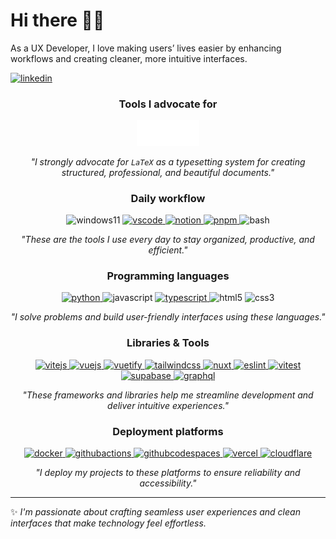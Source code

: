 # Hi there 👋🏻

As a UX Developer, I love making users’ lives easier by enhancing workflows and creating cleaner, more intuitive interfaces.

[![linkedin](https://img.shields.io/badge/LinkedIn-0077B5?style=for-the-badge&logo=linkedin&logoColor=white)](https://www.linkedin.com/in/emanuelenardi/)

<!--
- 🔭 I'm currently working on ...
- 🌱 I'm currently learning ...
- 👯 I'm looking to collaborate on ...
- 🤔 I'm looking for help with ...
- 💬 Ask me about ...
- 📫 How to reach me: ...
- ⚡ Fun fact: ...
-->

<div align=center>

  ### Tools I advocate for

  <a href="https://www.latex-project.org/get/" target="_blank" rel="noopener noreferrer">
    <img src="https://raw.githubusercontent.com/emanuelenardi/EmanueleNardi/refs/heads/main/latex-white.svg" width="100" alt="LaTeX" />
  </a>

  _"I strongly advocate for `LaTeX` as a typesetting system for creating structured, professional, and beautiful documents."_

  ### Daily workflow

  <p align="center">
    <img src="https://cdn.jsdelivr.net/gh/devicons/devicon@latest/icons/windows11/windows11-original.svg" height="40" width="40" alt="windows11" />
    <a href="https://www.latex-project.org/get/" target="_blank" rel="noopener noreferrer">
      <img src="https://cdn.jsdelivr.net/gh/devicons/devicon@latest/icons/vscode/vscode-original.svg" height="40" width="40" alt="vscode" />
    </a>
    <a href="https://www.notion.com/" target="_blank" rel="noopener noreferrer">
      <img src="https://cdn.jsdelivr.net/gh/devicons/devicon@latest/icons/notion/notion-original.svg" height="40" width="40" alt="notion" />
    </a>
    <a href="https://pnpm.io/it/" target="_blank" rel="noopener noreferrer">
      <img src="https://cdn.jsdelivr.net/gh/devicons/devicon@latest/icons/pnpm/pnpm-original.svg" height="40" width="40" alt="pnpm" />
    </a>
    <img src="https://cdn.jsdelivr.net/gh/devicons/devicon@latest/icons/bash/bash-original.svg" height="40" width="40" alt="bash" />
  </p>

  _"These are the tools I use every day to stay organized, productive, and efficient."_

  ### Programming languages

  <p align="center">
    <a href="https://pnpm.io/it/" target="_blank" rel="noopener noreferrer">
      <img src="https://cdn.jsdelivr.net/gh/devicons/devicon@latest/icons/python/python-original.svg" height="40" width="40" alt="python" />
    </a>
    <img src="https://cdn.jsdelivr.net/gh/devicons/devicon@latest/icons/javascript/javascript-original.svg" height="40" width="40" alt="javascript" />
    <a href="https://pnpm.io/it/" target="_blank" rel="noopener noreferrer">
      <img src="https://cdn.jsdelivr.net/gh/devicons/devicon@latest/icons/typescript/typescript-original.svg" height="40" width="40" alt="typescript" />
    </a>
    <img src="https://cdn.jsdelivr.net/gh/devicons/devicon@latest/icons/html5/html5-original.svg" height="40" width="40" alt="html5" />
    <img src="https://cdn.jsdelivr.net/gh/devicons/devicon@latest/icons/css3/css3-original.svg" height="40" width="40" alt="css3" />
  </p>

  _"I solve problems and build user-friendly interfaces using these languages."_
  
  ### Libraries & Tools

  <p align="center">
    <a href="https://pnpm.io/it/" target="_blank" rel="noopener noreferrer">
      <img src="https://cdn.jsdelivr.net/gh/devicons/devicon@latest/icons/vitejs/vitejs-original.svg" height="40" width="40" alt="vitejs" />
    </a>
    <a href="https://vuejs.org/" target="_blank" rel="noopener noreferrer">
      <img src="https://cdn.jsdelivr.net/gh/devicons/devicon@latest/icons/vuejs/vuejs-original.svg" height="40" width="40" alt="vuejs" />
    </a>
    <a href="https://vuetifyjs.com/en/" target="_blank" rel="noopener noreferrer">
      <img src="https://cdn.jsdelivr.net/gh/devicons/devicon@latest/icons/vuetify/vuetify-original.svg" height="40" width="40" alt="vuetify" />
    </a>
    <a href="https://tailwindcss.com/" target="_blank" rel="noopener noreferrer">
      <img src="https://cdn.jsdelivr.net/gh/devicons/devicon@latest/icons/tailwindcss/tailwindcss-original.svg" height="40" width="40" alt="tailwindcss" />
    </a>
    <a href="https://nuxt.com/" target="_blank" rel="noopener noreferrer">
      <img src="https://cdn.jsdelivr.net/gh/devicons/devicon@latest/icons/nuxt/nuxt-original.svg" height="40" width="40" alt="nuxt" />
    </a>
    <a href="https://eslint.org/" target="_blank" rel="noopener noreferrer">
      <img src="https://cdn.jsdelivr.net/gh/devicons/devicon@latest/icons/eslint/eslint-original.svg" height="40" width="40" alt="eslint" />
    </a>
    <a href="https://vitest.dev/" target="_blank" rel="noopener noreferrer">
      <img src="https://cdn.jsdelivr.net/gh/devicons/devicon@latest/icons/vitest/vitest-original.svg" height="40" width="40" alt="vitest" />
    </a>
    <a href="https://supabase.com/" target="_blank" rel="noopener noreferrer">
      <img src="https://cdn.jsdelivr.net/gh/devicons/devicon@latest/icons/supabase/supabase-original.svg" height="40" width="40" alt="supabase" />
    </a>
    <a href="https://graphql.org/" target="_blank" rel="noopener noreferrer">
      <img src="https://cdn.jsdelivr.net/gh/devicons/devicon@latest/icons/graphql/graphql-plain.svg" height="40" width="40" alt="graphql" />
    </a>
  </p>

  _"These frameworks and libraries help me streamline development and deliver intuitive experiences."_

  ### Deployment platforms

  <p align="center">
    <a href="https://www.docker.com/" target="_blank" rel="noopener noreferrer">
      <img src="https://cdn.jsdelivr.net/gh/devicons/devicon@latest/icons/docker/docker-original.svg" height="40" width="40" alt="docker" />
    </a>
    <a href="https://github.com/features/actions" target="_blank" rel="noopener noreferrer">
      <img src="https://cdn.jsdelivr.net/gh/devicons/devicon@latest/icons/githubactions/githubactions-original.svg" height="40" width="40" alt="githubactions" />
    </a>
    <a href="https://github.com/features/codespaces" target="_blank" rel="noopener noreferrer">
      <img src="https://cdn.jsdelivr.net/gh/devicons/devicon@latest/icons/githubcodespaces/githubcodespaces-original.svg" height="40" width="40" alt="githubcodespaces" />
    </a>
    <a href="https://vercel.com/" target="_blank" rel="noopener noreferrer">
      <img src="https://cdn.jsdelivr.net/gh/devicons/devicon@latest/icons/vercel/vercel-original.svg" height="40" width="40" alt="vercel" />
    </a>
    <a href="https://www.cloudflare.com/" target="_blank" rel="noopener noreferrer">
      <img src="https://cdn.jsdelivr.net/gh/devicons/devicon@latest/icons/cloudflare/cloudflare-original.svg" height="40" width="40" alt="cloudflare" />
    </a>
  </p>

  _"I deploy my projects to these platforms to ensure reliability and accessibility."_
</div>

---

✨ *I'm passionate about crafting seamless user experiences and clean interfaces that make technology feel effortless.*

